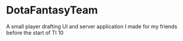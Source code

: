 # DotaFantasyTeam

A small player drafting UI and server application I made for my friends before the start of TI 10
